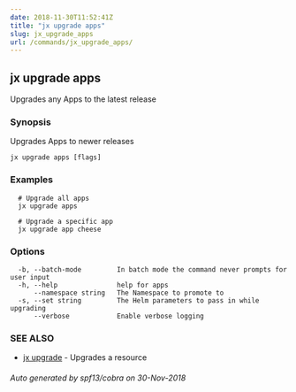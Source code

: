 ```yaml
---
date: 2018-11-30T11:52:41Z
title: "jx upgrade apps"
slug: jx_upgrade_apps
url: /commands/jx_upgrade_apps/
---
```

## jx upgrade apps

Upgrades any Apps to the latest release

### Synopsis

Upgrades Apps to newer releases

```
jx upgrade apps [flags]
```

### Examples

```
  # Upgrade all apps
  jx upgrade apps
  
  # Upgrade a specific app
  jx upgrade app cheese
```

### Options

```
  -b, --batch-mode         In batch mode the command never prompts for user input
  -h, --help               help for apps
      --namespace string   The Namespace to promote to
  -s, --set string         The Helm parameters to pass in while upgrading
      --verbose            Enable verbose logging
```

### SEE ALSO

* [jx upgrade](/commands/jx_upgrade/)	 - Upgrades a resource

###### Auto generated by spf13/cobra on 30-Nov-2018
